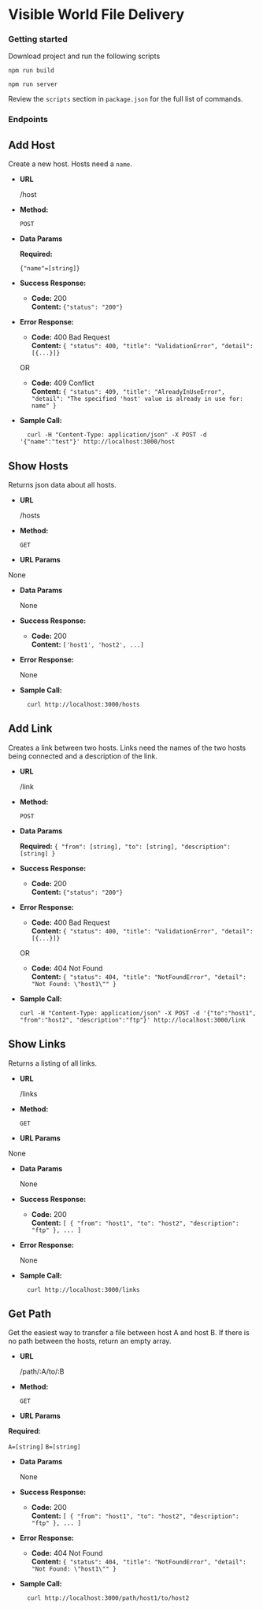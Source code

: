 # Visible World File Delivery

### Getting started
Download project and run the following scripts

`npm run build`

`npm run server`

Review the `scripts` section in `package.json` for the full list of commands.


### Endpoints
**Add Host**
----
  Create a new host. Hosts need a `name`.

* **URL**

  /host

* **Method:**

  `POST`

* **Data Params**

  **Required:**
 
  `{"name"=[string]}`

* **Success Response:**

  * **Code:** 200 <br />
    **Content:** `{"status": "200"}`
 
* **Error Response:**

  * **Code:** 400 Bad Request <br />
    **Content:** `{
      "status": 400,
      "title": "ValidationError",
      "detail": [{...}]}`

  OR

  * **Code:** 409 Conflict <br />
    **Content:** `{
  "status": 409,
  "title": "AlreadyInUseError",
  "detail": "The specified 'host' value is already in use for: name"
}`

* **Sample Call:**

  ```
    curl -H "Content-Type: application/json" -X POST -d '{"name":"test"}' http://localhost:3000/host
  ```



**Show Hosts**
----
  Returns json data about all hosts.

* **URL**

  /hosts

* **Method:**

  `GET`
  
*  **URL Params**

  None

* **Data Params**

  None

* **Success Response:**

  * **Code:** 200 <br />
    **Content:** `['host1', 'host2', ...]`
 
* **Error Response:**

  None

* **Sample Call:**

  ```
    curl http://localhost:3000/hosts
  ```



**Add Link**
----
  Creates a link between two hosts. Links need the names of the two hosts being
connected and a description of the link.

* **URL**

  /link

* **Method:**

  `POST`

* **Data Params**

  **Required:**
  `{
    "from": [string],
    "to": [string],
    "description": [string]
  }`

* **Success Response:**

  * **Code:** 200 <br />
    **Content:** `{"status": "200"}`
 
* **Error Response:**

  * **Code:** 400 Bad Request <br />
    **Content:** `{
      "status": 400,
      "title": "ValidationError",
      "detail": [{...}]}`

  OR

  * **Code:** 404 Not Found <br />
    **Content:** `{
  "status": 404,
  "title": "NotFoundError",
  "detail": "Not Found: \"host1\""
}`

* **Sample Call:**

  ```
  curl -H "Content-Type: application/json" -X POST -d '{"to":"host1", "from":"host2", "description":"ftp"}' http://localhost:3000/link
  ```


**Show Links**
----
  Returns a listing of all links.

* **URL**

  /links

* **Method:**

  `GET`
  
*  **URL Params**

  None

* **Data Params**

  None

* **Success Response:**

  * **Code:** 200 <br />
    **Content:** `[
  {
    "from": "host1",
    "to": "host2",
    "description": "ftp"
  },
  ...
]`
 
* **Error Response:**

  None

* **Sample Call:**

  ```
    curl http://localhost:3000/links
  ```



**Get Path**
----
  Get the easiest way to transfer a file between host A and host B. If there is no path between the hosts, return an empty array.

* **URL**

  /path/:A/to/:B

* **Method:**

  `GET`
  
*  **URL Params**

  **Required:**
 
   `A=[string]`
   `B=[string]`

* **Data Params**

  None

* **Success Response:**

  * **Code:** 200 <br />
    **Content:** `[
  {
    "from": "host1",
    "to": "host2",
    "description": "ftp"
  },
  ...
]`
 
* **Error Response:**

  * **Code:** 404 Not Found <br />
    **Content:** `{
  "status": 404,
  "title": "NotFoundError",
  "detail": "Not Found: \"host1\""
}`

* **Sample Call:**

  ```
    curl http://localhost:3000/path/host1/to/host2
  ```


